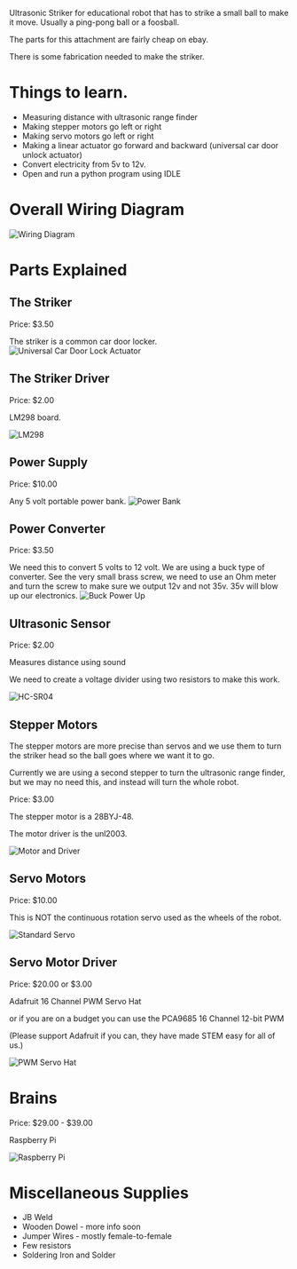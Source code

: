 Ultrasonic Striker for educational robot that has to strike a small ball to make it move.  Usually a ping-pong ball or a foosball.

The parts for this attachment are fairly cheap on ebay.

There is some fabrication needed to make the striker.

# Things to learn.

* Measuring distance with ultrasonic range finder
* Making stepper motors go left or right
* Making servo motors go left or right
* Making a linear actuator go forward and backward (universal car door unlock actuator)
* Convert electricity from 5v to 12v.
* Open and run a python program using IDLE

# Overall Wiring Diagram

![Wiring Diagram](https://github.com/ericrohlfs/ultrasonicstriker/raw/master/images/UltrasonicStriker.png "Wiring Diagram")

# Parts Explained

## The Striker

Price: $3.50

The striker is a common car door locker.  
![Universal Car Door Lock Actuator](https://github.com/ericrohlfs/ultrasonicstriker/raw/master/images/UniversalDoorLockActuator.jpg)

## The Striker Driver

Price: $2.00

LM298 board. 

![LM298](https://github.com/ericrohlfs/ultrasonicstriker/raw/master/images/LM298.jpg)

## Power Supply

Price: $10.00

Any 5 volt portable power bank.
![Power Bank](https://github.com/ericrohlfs/ultrasonicstriker/raw/master/images/5vPortablePowerBank.jpg)

## Power Converter

Price: $3.50

We need this to convert 5 volts to 12 volt.  We are using a buck type of converter.
See the very small brass screw, we need to use an Ohm meter and turn the screw to make sure we output 12v and not 35v.  35v will blow up our electronics.
![Buck Power Up](https://github.com/ericrohlfs/ultrasonicstriker/raw/master/images/xl6009-PowerConverter.jpg)


## Ultrasonic Sensor

Price: $2.00

Measures distance using sound

We need to create a voltage divider using two resistors to make this work.

![HC-SR04](https://github.com/ericrohlfs/ultrasonicstriker/raw/master/images/HC-SR04-Ultrasonic-Sensor.jpg)

## Stepper Motors

The stepper motors are more precise than servos and we use them to turn the striker head so the ball goes where we want it to go.

Currently we are using a second stepper to turn the ultrasonic range finder, but we may no need this, and instead will turn the whole robot.

Price: $3.00

The stepper motor is a 28BYJ-48. 

The motor driver is the unl2003.

![Motor and Driver](https://github.com/ericrohlfs/ultrasonicstriker/raw/master/images/unl2003-stepper-motor-driver.JPG)

## Servo Motors

Price: $10.00

This is NOT the continuous rotation servo used as the wheels of the robot.

![Standard Servo](https://github.com/ericrohlfs/ultrasonicstriker/raw/master/images/futaba-s3004-standard-servo_1.jpg)

## Servo Motor Driver 

Price: $20.00 or $3.00

Adafruit 16 Channel PWM Servo Hat

or if you are on a budget you can use the PCA9685 16 Channel 12-bit PWM 

(Please support Adafruit if you can, they have made STEM easy for all of us.)

![PWM Servo Hat](https://github.com/ericrohlfs/ultrasonicstriker/raw/master/images/adafruit-16-channel-pwm-servo-hat.png)

# Brains

Price: $29.00 - $39.00

Raspberry Pi

![Raspberry Pi](https://github.com/ericrohlfs/ultrasonicstriker/raw/master/images/raspberry-pi.jpg)

# Miscellaneous Supplies

* JB Weld
* Wooden Dowel - more info soon
* Jumper Wires - mostly female-to-female 
* Few resistors
* Soldering Iron and Solder
